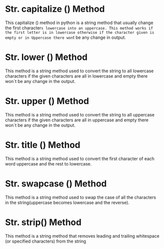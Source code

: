 # Str. capitalize () Method
This capitalize () method in python is a string method that usually change the first character`s lowercase into an uppercase.
This method works if the first letter is in lowercase otherwise if the character given is empty or in Uppercase there won`t be any change in output.
# Str. lower () Method
This method is a string method used to convert the string to all lowercase characters if the given characters are all in lowercase and empty there won`t be any change in the output.
# Str. upper () Method
This method is a string method used to convert the string to all uppercase characters if the given characters are all in uppercase and empty there won`t be any change in the output.
# Str. title () Method
This method is a string method used to convert the first character of each word uppercase and the rest to lowercase.
# Str. swapcase () Method
This method is a string method used to swap the case of all the characters in the string(uppercase becomes lowercase and the reverse).
# Str. strip() Method
This method is a string method that removes leading and trailing whitespace (or specified characters) from the string